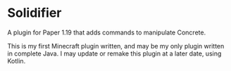# Solidifier
 A plugin for Paper 1.19 that adds commands to manipulate Concrete.
 
 This is my first Minecraft plugin written, and may be my only plugin written in complete Java. I may update or remake this plugin at a later date, using Kotlin.

